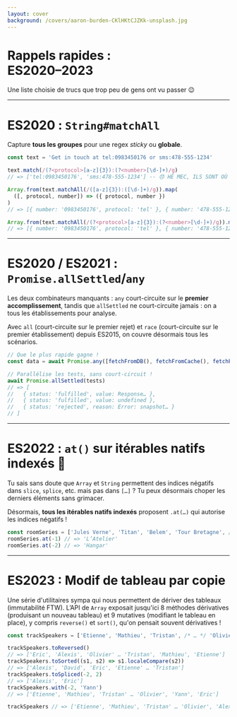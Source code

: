 ```yaml
---
layout: cover
background: /covers/aaron-burden-CKlHKtCJZKk-unsplash.jpg
---
```


# Rappels rapides :<br/>ES2020–2023

Une liste choisie de trucs que trop peu de gens ont vu passer 😉

---

# ES2020 : `String#matchAll`

Capture **tous les groupes** pour une regex *sticky* ou **globale**.

```js
const text = 'Get in touch at tel:0983450176 or sms:478-555-1234'

text.match(/(?<protocol>[a-z]{3}):(?<number>[\d-]+)/g)
// => ['tel:0983450176', 'sms:478-555-1234'] -- 😞 HÉ MEC, ILS SONT OÙ MES GROUPES ?!
```

```js
Array.from(text.matchAll(/([a-z]{3}):([\d-]+)/g)).map(
  ([, protocol, number]) => ({ protocol, number })
)
// => [{ number: '0983450176', protocol: 'tel' }, { number: '478-555-1234', protocol: 'sms' }]

Array.from(text.matchAll(/(?<protocol>[a-z]{3}):(?<number>[\d-]+)/g)).map((mr) => mr.groups)
// => [{ number: '0983450176', protocol: 'tel' }, { number: '478-555-1234', protocol: 'sms' }]
```

---

# ES2020 / ES2021 : `Promise.allSettled`/`any`

Les deux combinateurs manquants : `any` court-circuite sur le **premier accomplissement**, tandis que `allSettled` ne court-circuite jamais : on a tous les établissements pour analyse.

Avec `all` (court-circuite sur le premier rejet) et `race` (court-circuite sur le premier établissement) depuis ES2015, on couvre désormais tous les scénarios.

```js
// Que le plus rapide gagne !
const data = await Promise.any([fetchFromDB(), fetchFromCache(), fetchFromHighSpeedLAN()])

// Parallélise les tests, sans court-circuit !
await Promise.allSettled(tests)
// => [
//   { status: 'fulfilled', value: Response… },
//   { status: 'fulfilled', value: undefined },
//   { status: 'rejected', reason: Error: snapshot… }
// ]
```

---

# ES2022 : `at()` sur itérables natifs indexés 🤩

Tu sais sans doute que `Array` et `String` permettent des indices négatifs dans `slice`, `splice`, etc. mais pas dans `[…]` ? Tu peux désormais choper les derniers éléments sans grimacer.

Désormais, **tous les itérables natifs indexés** proposent `.at(…)` qui autorise les indices négatifs !

```js
const roomSeries = ['Jules Verne', 'Titan', 'Belem', 'Tour Bretagne', /* … */ 'Hangar', 'L’Atelier']
roomSeries.at(-1) // => 'L’Atelier'
roomSeries.at(-2) // => 'Hangar'
```

---

# ES2023 : Modif de tableau par copie

Une série d'utilitaires sympa qui nous permettent de dériver des tableaux (immutabilité FTW). L’API de `Array` exposait jusqu'ici 8 méthodes dérivatives (produisant un nouveau tableau) et 9 mutatives (modifiant le tableau en place), y compris `reverse()` et `sort()`, qu'on pensait souvent dérivatives !

```js
const trackSpeakers = ['Etienne', 'Mathieu', 'Tristan', /* … */ 'Olivier', 'Alexis', 'Eric']

trackSpeakers.toReversed()
// => ['Eric', 'Alexis', 'Olivier' … 'Tristan', 'Mathieu', 'Etienne']
trackSpeakers.toSorted((s1, s2) => s1.localeCompare(s2))
// => ['Alexis', 'David', 'Eric', 'Etienne' … 'Tristan']
trackSpeakers.toSpliced(-2, 2)
// => ['Alexis', 'Eric']
trackSpeakers.with(-2, 'Yann')
// => ['Etienne', 'Mathieu', 'Tristan' … 'Olivier', 'Yann', 'Eric']

trackSpeakers // => ['Etienne', 'Mathieu', 'Tristan' … 'Olivier', 'Alexis', 'Eric']
```
